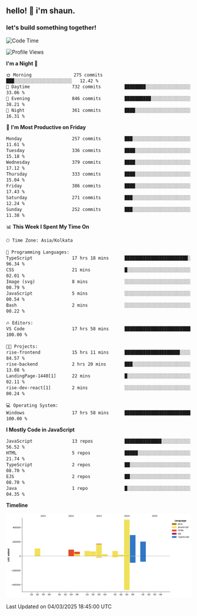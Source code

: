 ## hello! 👋 i'm shaun. 
### let's build something together!
<!--START_SECTION:waka-->
![Code Time](http://img.shields.io/badge/Code%20Time-30%20hrs%2014%20mins-blue)

![Profile Views](http://img.shields.io/badge/Profile%20Views-0-blue)

**I'm a Night 🦉** 

```text
🌞 Morning                275 commits         ███░░░░░░░░░░░░░░░░░░░░░░   12.42 % 
🌆 Daytime                732 commits         ████████░░░░░░░░░░░░░░░░░   33.06 % 
🌃 Evening                846 commits         ██████████░░░░░░░░░░░░░░░   38.21 % 
🌙 Night                  361 commits         ████░░░░░░░░░░░░░░░░░░░░░   16.31 % 
```
📅 **I'm Most Productive on Friday** 

```text
Monday                   257 commits         ███░░░░░░░░░░░░░░░░░░░░░░   11.61 % 
Tuesday                  336 commits         ████░░░░░░░░░░░░░░░░░░░░░   15.18 % 
Wednesday                379 commits         ████░░░░░░░░░░░░░░░░░░░░░   17.12 % 
Thursday                 333 commits         ████░░░░░░░░░░░░░░░░░░░░░   15.04 % 
Friday                   386 commits         ████░░░░░░░░░░░░░░░░░░░░░   17.43 % 
Saturday                 271 commits         ███░░░░░░░░░░░░░░░░░░░░░░   12.24 % 
Sunday                   252 commits         ███░░░░░░░░░░░░░░░░░░░░░░   11.38 % 
```


📊 **This Week I Spent My Time On** 

```text
🕑︎ Time Zone: Asia/Kolkata

💬 Programming Languages: 
TypeScript               17 hrs 18 mins      ████████████████████████░   96.34 % 
CSS                      21 mins             █░░░░░░░░░░░░░░░░░░░░░░░░   02.01 % 
Image (svg)              8 mins              ░░░░░░░░░░░░░░░░░░░░░░░░░   00.79 % 
JavaScript               5 mins              ░░░░░░░░░░░░░░░░░░░░░░░░░   00.54 % 
Bash                     2 mins              ░░░░░░░░░░░░░░░░░░░░░░░░░   00.22 % 

🔥 Editors: 
VS Code                  17 hrs 58 mins      █████████████████████████   100.00 % 

🐱‍💻 Projects: 
rise-frontend            15 hrs 11 mins      █████████████████████░░░░   84.57 % 
rise-backend             2 hrs 20 mins       ███░░░░░░░░░░░░░░░░░░░░░░   13.08 % 
LandingPage-1440[1]      22 mins             █░░░░░░░░░░░░░░░░░░░░░░░░   02.11 % 
rise-dev-react[1]        2 mins              ░░░░░░░░░░░░░░░░░░░░░░░░░   00.24 % 

💻 Operating System: 
Windows                  17 hrs 58 mins      █████████████████████████   100.00 % 
```

**I Mostly Code in JavaScript** 

```text
JavaScript               13 repos            ██████████████░░░░░░░░░░░   56.52 % 
HTML                     5 repos             █████░░░░░░░░░░░░░░░░░░░░   21.74 % 
TypeScript               2 repos             ██░░░░░░░░░░░░░░░░░░░░░░░   08.70 % 
EJS                      2 repos             ██░░░░░░░░░░░░░░░░░░░░░░░   08.70 % 
Java                     1 repo              █░░░░░░░░░░░░░░░░░░░░░░░░   04.35 % 
```



**Timeline**

![Lines of Code chart](https://raw.githubusercontent.com/ShaunDaniel/ShaunDaniel/main/assets/bar_graph.png)


 Last Updated on 04/03/2025 18:45:00 UTC
<!--END_SECTION:waka-->
